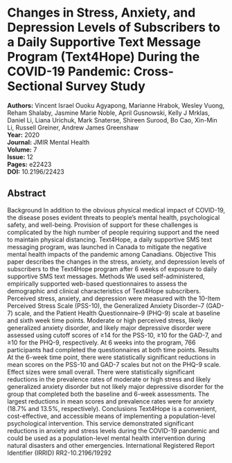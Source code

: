 # Changes in Stress, Anxiety, and Depression Levels of Subscribers to a Daily Supportive Text Message Program (Text4Hope) During the COVID-19 Pandemic: Cross-Sectional Survey Study

**Authors:** Vincent Israel Ouoku Agyapong, Marianne Hrabok, Wesley Vuong, Reham Shalaby, Jasmine Marie Noble, April Gusnowski, Kelly J Mrklas, Daniel Li, Liana Urichuk, Mark Snaterse, Shireen Surood, Bo Cao, Xin-Min Li, Russell Greiner, Andrew James Greenshaw  
**Year:** 2020  
**Journal:** JMIR Mental Health  
**Volume:** 7  
**Issue:** 12  
**Pages:** e22423  
**DOI:** 10.2196/22423  

## Abstract
Background            In addition to the obvious physical medical impact of COVID-19, the disease poses evident threats to people’s mental health, psychological safety, and well-being. Provision of support for these challenges is complicated by the high number of people requiring support and the need to maintain physical distancing. Text4Hope, a daily supportive SMS text messaging program, was launched in Canada to mitigate the negative mental health impacts of the pandemic among Canadians.                                Objective            This paper describes the changes in the stress, anxiety, and depression levels of subscribers to the Text4Hope program after 6 weeks of exposure to daily supportive SMS text messages.                                Methods            We used self-administered, empirically supported web-based questionnaires to assess the demographic and clinical characteristics of Text4Hope subscribers. Perceived stress, anxiety, and depression were measured with the 10-Item Perceived Stress Scale (PSS-10), the Generalized Anxiety Disorder–7 (GAD-7) scale, and the Patient Health Questionnaire–9 (PHQ-9) scale at baseline and sixth week time points. Moderate or high perceived stress, likely generalized anxiety disorder, and likely major depressive disorder were assessed using cutoff scores of ≥14 for the PSS-10, ≥10 for the GAD-7, and ≥10 for the PHQ-9, respectively. At 6 weeks into the program, 766 participants had completed the questionnaires at both time points.                                Results            At the 6-week time point, there were statistically significant reductions in mean scores on the PSS-10 and GAD-7 scales but not on the PHQ-9 scale. Effect sizes were small overall. There were statistically significant reductions in the prevalence rates of moderate or high stress and likely generalized anxiety disorder but not likely major depressive disorder for the group that completed both the baseline and 6-week assessments. The largest reductions in mean scores and prevalence rates were for anxiety (18.7% and 13.5%, respectively).                                Conclusions            Text4Hope is a convenient, cost-effective, and accessible means of implementing a population-level psychological intervention. This service demonstrated significant reductions in anxiety and stress levels during the COVID-19 pandemic and could be used as a population-level mental health intervention during natural disasters and other emergencies.                                International Registered Report Identifier (IRRID)            RR2-10.2196/19292


